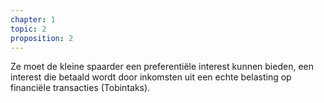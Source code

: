 ```yaml
---
chapter: 1
topic: 2
proposition: 2
---
```

Ze moet de kleine spaarder een preferentiële interest kunnen bieden, een interest die betaald wordt door inkomsten uit een echte belasting op financiële transacties (Tobintaks).
